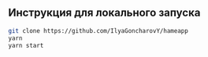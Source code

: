 ## Инструкция для локального запуска
```bash
git clone https://github.com/IlyaGoncharovY/hameapp
yarn
yarn start
```
